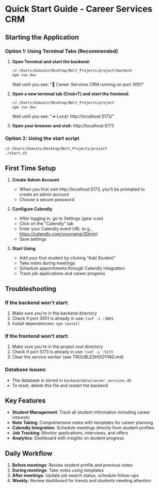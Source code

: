 # Quick Start Guide - Career Services CRM

## Starting the Application

### Option 1: Using Terminal Tabs (Recommended)

1. **Open Terminal and start the backend:**
   ```bash
   cd /Users/dimxatz/Desktop/Bolt_Projects/project/backend
   npm run dev
   ```
   Wait until you see: "🚀 Career Services CRM running on port 3001"

2. **Open a new terminal tab (Cmd+T) and start the frontend:**
   ```bash
   cd /Users/dimxatz/Desktop/Bolt_Projects/project
   npm run dev
   ```
   Wait until you see: "➜  Local:   http://localhost:5173/"

3. **Open your browser and visit:** http://localhost:5173

### Option 2: Using the start script

```bash
cd /Users/dimxatz/Desktop/Bolt_Projects/project
./start.sh
```

## First Time Setup

1. **Create Admin Account**
   - When you first visit http://localhost:5173, you'll be prompted to create an admin account
   - Choose a secure password

2. **Configure Calendly**
   - After logging in, go to Settings (gear icon)
   - Click on the "Calendly" tab
   - Enter your Calendly event URL (e.g., https://calendly.com/yourname/30min)
   - Save settings

3. **Start Using**
   - Add your first student by clicking "Add Student"
   - Take notes during meetings
   - Schedule appointments through Calendly integration
   - Track job applications and career progress

## Troubleshooting

### If the backend won't start:
1. Make sure you're in the backend directory
2. Check if port 3001 is already in use: `lsof -i :3001`
3. Install dependencies: `npm install`

### If the frontend won't start:
1. Make sure you're in the project root directory
2. Check if port 5173 is already in use: `lsof -i :5173`
3. Clear the service worker (see TROUBLESHOOTING.md)

### Database Issues:
- The database is stored in `backend/data/career_services.db`
- To reset, delete this file and restart the backend

## Key Features

- **Student Management**: Track all student information including career interests
- **Note Taking**: Comprehensive notes with templates for career planning
- **Calendly Integration**: Schedule meetings directly from student profiles
- **Job Tracking**: Monitor applications, interviews, and offers
- **Analytics**: Dashboard with insights on student progress

## Daily Workflow

1. **Before meetings**: Review student profile and previous notes
2. **During meetings**: Take notes using templates
3. **After meetings**: Update job search status, schedule follow-ups
4. **Weekly**: Review dashboard for trends and students needing attention